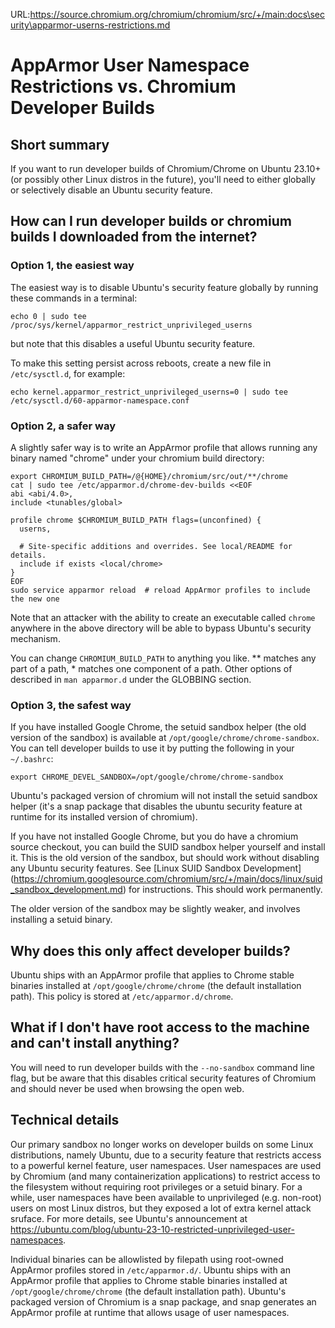 URL:https://source.chromium.org/chromium/chromium/src/+/main:docs\security\apparmor-userns-restrictions.md
# AppArmor User Namespace Restrictions vs. Chromium Developer Builds

## Short summary

If you want to run developer builds of Chromium/Chrome on Ubuntu 23.10+
(or possibly other Linux distros in the future), you'll need to either globally
or selectively disable an Ubuntu security feature.

## How can I run developer builds or chromium builds I downloaded from the internet?

### Option 1, the easiest way

The easiest way is to disable Ubuntu's security feature globally by running
these commands in a terminal:
```
echo 0 | sudo tee /proc/sys/kernel/apparmor_restrict_unprivileged_userns
```

but note that this disables a useful Ubuntu security feature.

To make this setting persist across reboots, create a new file in
`/etc/sysctl.d`, for example:

```
echo kernel.apparmor_restrict_unprivileged_userns=0 | sudo tee /etc/sysctl.d/60-apparmor-namespace.conf
```

### Option 2, a safer way

A slightly safer way is to write an AppArmor profile that allows running any
binary named "chrome" under your chromium build directory:
```
export CHROMIUM_BUILD_PATH=/@{HOME}/chromium/src/out/**/chrome
cat | sudo tee /etc/apparmor.d/chrome-dev-builds <<EOF
abi <abi/4.0>,
include <tunables/global>

profile chrome $CHROMIUM_BUILD_PATH flags=(unconfined) {
  userns,

  # Site-specific additions and overrides. See local/README for details.
  include if exists <local/chrome>
}
EOF
sudo service apparmor reload  # reload AppArmor profiles to include the new one

```

Note that an attacker with the ability to create an executable called `chrome`
anywhere in the above directory will be able to bypass Ubuntu's security
mechanism.

You can change `CHROMIUM_BUILD_PATH` to anything you like. ** matches any part
of a path, * matches one component of a path. Other options of described in
`man apparmor.d` under the GLOBBING section.

### Option 3, the safest way

If you have installed Google Chrome, the setuid sandbox helper (the old version
of the sandbox) is available at `/opt/google/chrome/chrome-sandbox`. You can
tell developer builds to use it by putting the following in your `~/.bashrc`:
```
export CHROME_DEVEL_SANDBOX=/opt/google/chrome/chrome-sandbox
```

Ubuntu's packaged version of chromium will not install the setuid sandbox
helper (it's a snap package that disables the ubuntu security feature at
runtime for its installed version of chromium).

If you have not installed Google Chrome, but you do have a chromium source
checkout, you can build the SUID sandbox helper yourself and install it. This
is the old version of the sandbox, but should work without disabling any Ubuntu
security features. See [Linux SUID Sandbox Development]
(https://chromium.googlesource.com/chromium/src/+/main/docs/linux/suid_sandbox_development.md)
for instructions. This should work permanently.

The older version of the sandbox may be slightly weaker, and involves installing
a setuid binary.

## Why does this only affect developer builds?

Ubuntu ships with an AppArmor profile that applies to Chrome stable binaries
installed at `/opt/google/chrome/chrome` (the default installation path). This
policy is stored at `/etc/apparmor.d/chrome`.

## What if I don't have root access to the machine and can't install anything?

You will need to run developer builds with the `--no-sandbox` command line flag,
but be aware that this disables critical security features of Chromium and
should never be used when browsing the open web.

## Technical details

Our primary sandbox no longer works on developer builds on some Linux
distributions, namely Ubuntu, due to a security feature that restricts access
to a powerful kernel feature, user namespaces. User namespaces are used by
Chromium (and many containerization applications) to restrict access to the
filesystem without requiring root privileges or a setuid binary. For a while,
user namespaces have been available to unprivileged (e.g. non-root) users on
most Linux distros, but they exposed a lot of extra kernel attack sruface. For
more details, see Ubuntu's announcement at
https://ubuntu.com/blog/ubuntu-23-10-restricted-unprivileged-user-namespaces.

Individual binaries can be allowlisted by filepath using root-owned AppArmor
profiles stored in `/etc/apparmor.d/`. Ubuntu ships with an AppArmor profile
that applies to Chrome stable binaries installed at
`/opt/google/chrome/chrome` (the default installation path). Ubuntu's packaged
version of Chromium is a snap package, and snap generates an AppArmor profile
at runtime that allows usage of user namespaces.
